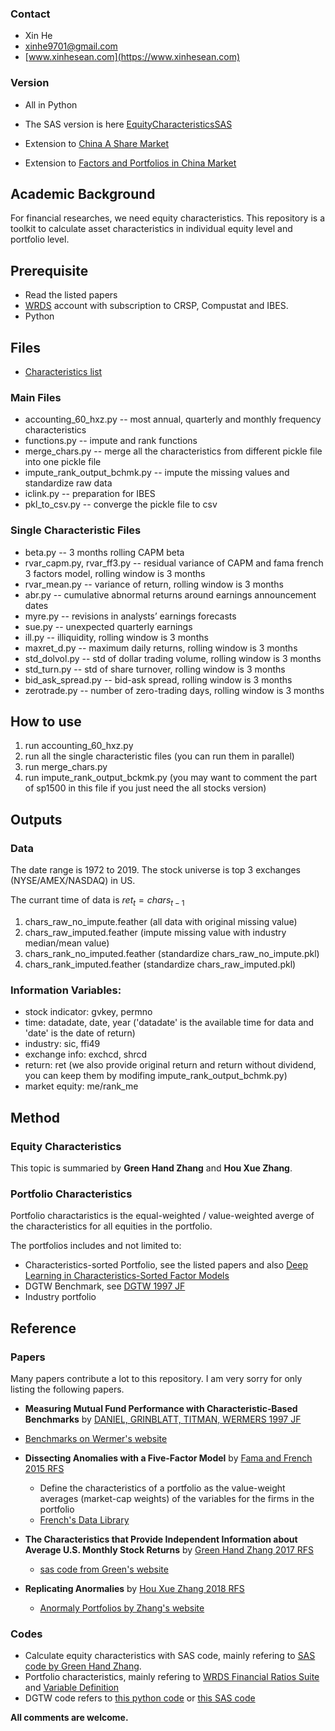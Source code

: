 ### Contact

- Xin He
- xinhe9701@gmail.com
- [www.xinhesean.com](https://www.xinhesean.com)

### Version

- All in Python
- The SAS version is here [EquityCharacteristicsSAS](https://feng-cityuhk.github.io/EquityCharacteristicsSAS/)

- Extension to [China A Share Market](https://github.com/Quantactix/ChinaAShareEquityCharacteristics)
- Extension to [Factors and Portfolios in China Market](https://github.com/mlfina/China-A-Sort)

## Academic Background

For financial researches, we need equity characteristics. This repository is a toolkit to calculate asset characteristics in individual equity level and portfolio level.

## Prerequisite

- Read the listed papers
- [WRDS](https://wrds-web.wharton.upenn.edu) account with subscription to CRSP, Compustat and IBES.
- Python

## Files

- [Characteristics list](https://github.com/Feng-CityUHK/EquityCharacteristics/blob/master/chars60_summary.csv)

### Main Files
- accounting_60_hxz.py  -- most annual, quarterly and monthly frequency characteristics
- functions.py -- impute and rank functions
- merge_chars.py -- merge all the characteristics from different pickle file into one pickle file
- impute_rank_output_bchmk.py -- impute the missing values and standardize raw data
- iclink.py -- preparation for IBES
- pkl_to_csv.py -- converge the pickle file to csv

### Single Characteristic Files
- beta.py -- 3 months rolling CAPM beta
- rvar_capm.py, rvar_ff3.py -- residual variance of CAPM and fama french 3 factors model, rolling window is 3 months
- rvar_mean.py -- variance of return, rolling window is 3 months
- abr.py -- cumulative abnormal returns around earnings announcement dates
- myre.py -- revisions in analysts’ earnings forecasts
- sue.py -- unexpected quarterly earnings
- ill.py -- illiquidity, rolling window is 3 months
- maxret_d.py -- maximum daily returns, rolling window is 3 months
- std_dolvol.py -- std of dollar trading volume, rolling window is 3 months
- std_turn.py -- std of share turnover, rolling window is 3 months
- bid_ask_spread.py -- bid-ask spread, rolling window is 3 months
- zerotrade.py -- number of zero-trading days, rolling window is 3 months

## How to use

1. run accounting_60_hxz.py
2. run all the single characteristic files (you can run them in parallel)
3. run merge_chars.py
4. run impute_rank_output_bckmk.py (you may want to comment the part of sp1500 in this file if you just need the all stocks version)

## Outputs

### Data

The date range is 1972 to 2019. The stock universe is top 3 exchanges (NYSE/AMEX/NASDAQ) in US.

The currant time of data is $ret_t = chars_{t-1}$

1. chars_raw_no_impute.feather (all data with original missing value)
2. chars_raw_imputed.feather (impute missing value with industry median/mean value)
3. chars_rank_no_imputed.feather (standardize chars_raw_no_impute.pkl)
4. chars_rank_imputed.feather (standardize chars_raw_imputed.pkl)

### Information Variables:

- stock indicator: gvkey, permno
- time: datadate, date, year ('datadate' is the available time for data and 'date' is the date of return)
- industry: sic, ffi49
- exchange info: exchcd, shrcd
- return: ret (we also provide original return and return without dividend, you can keep them by modifing impute_rank_output_bchmk.py)
- market equity: me/rank_me

## Method

### Equity Characteristics

This topic is summaried by **Green Hand Zhang** and **Hou Xue Zhang**.

### Portfolio Characteristics

Portfolio charactaristics is the equal-weighted / value-weighted averge of the characteristics for all equities in the portfolio.

The portfolios includes and not limited to:

- Characteristics-sorted Portfolio, see the listed papers and also [Deep Learning in Characteristics-Sorted Factor Models](https://papers.ssrn.com/sol3/papers.cfm?abstract_id=3243683)
- DGTW Benchmark, see [DGTW 1997 JF](https://doi.org/10.1111/j.1540-6261.1997.tb02724.x)
- Industry portfolio

## Reference

### Papers

Many papers contribute a lot to this repository. I am very sorry for only listing the following papers.
-  **Measuring Mutual Fund Performance with Characteristic‐Based Benchmarks** by [DANIEL, GRINBLATT, TITMAN, WERMERS 1997 JF](https://doi.org/10.1111/j.1540-6261.1997.tb02724.x)
  - [Benchmarks on Wermer's website](http://terpconnect.umd.edu/~wermers/ftpsite/Dgtw/coverpage.htm)

- **Dissecting Anomalies with a Five-Factor Model** by [Fama and French 2015 RFS](https://doi.org/10.1093/rfs/hhv043)
  - Define the characteristics of a portfolio as the value-weight averages (market-cap weights) of the variables for the firms in the portfolio
  - [French's Data Library](http://mba.tuck.dartmouth.edu/pages/faculty/ken.french/data_library.html)

- **The Characteristics that Provide Independent Information about Average U.S. Monthly Stock Returns** by [Green Hand Zhang 2017 RFS](https://doi.org/10.1093/rfs/hhx019)
  - [sas code from Green's website](https://drive.google.com/file/d/0BwwEXkCgXEdRQWZreUpKOHBXOUU/view)
- **Replicating Anormalies** by [Hou Xue Zhang 2018 RFS](https://doi.org/10.1093/rfs/hhy131)
  - [Anormaly Portfolios by Zhang's website](http://global-q.org/index.html)

### Codes

- Calculate equity characteristics with SAS code, mainly refering to [SAS code by Green Hand Zhang](https://drive.google.com/file/d/0BwwEXkCgXEdRQWZreUpKOHBXOUU/view).
- Portfolio characteristics, mainly refering to [WRDS Financial Ratios Suite](https://wrds-www.wharton.upenn.edu/pages/support/research-wrds/sample-programs/wrds-sample-programs/wrds-financial-ratios-suite/) and [Variable Definition](https://wrds-www.wharton.upenn.edu/documents/793/WRDS_Industry_Financial_Ratio_Manual.pdf)
- DGTW code refers to [this python code](https://wrds-www.wharton.upenn.edu/pages/support/applications/python-replications/characteristic-based-benchmarks-daniel-grinblatt-titman-and-wermers-1997-python-version/) or [this SAS code](https://wrds-www.wharton.upenn.edu/pages/support/applications/portfolio-construction-and-market-anomalies/characteristic-based-benchmarks-daniel-grinblatt-titman-and-wermers-1997/)

**All comments are welcome.**
